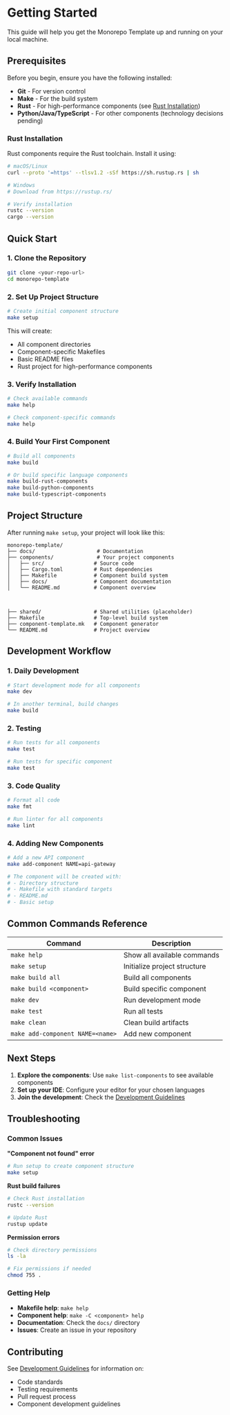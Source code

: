 # Getting Started

This guide will help you get the Monorepo Template up and running on your local machine.

## Prerequisites

Before you begin, ensure you have the following installed:

- **Git** - For version control
- **Make** - For the build system
- **Rust** - For high-performance components (see [Rust Installation](#rust-installation))
- **Python/Java/TypeScript** - For other components (technology decisions pending)

### Rust Installation

Rust components require the Rust toolchain. Install it using:

```bash
# macOS/Linux
curl --proto '=https' --tlsv1.2 -sSf https://sh.rustup.rs | sh

# Windows
# Download from https://rustup.rs/

# Verify installation
rustc --version
cargo --version
```

## Quick Start

### 1. Clone the Repository

```bash
git clone <your-repo-url>
cd monorepo-template
```

### 2. Set Up Project Structure

```bash
# Create initial component structure
make setup
```

This will create:

- All component directories
- Component-specific Makefiles
- Basic README files
- Rust project for high-performance components

### 3. Verify Installation

```bash
# Check available commands
make help

# Check component-specific commands
make help
```

### 4. Build Your First Component

```bash
# Build all components
make build

# Or build specific language components
make build-rust-components
make build-python-components
make build-typescript-components
```

## Project Structure

After running `make setup`, your project will look like this:

```
monorepo-template/
├── docs/                    # Documentation
├── components/              # Your project components
│   ├── src/                # Source code
│   ├── Cargo.toml          # Rust dependencies
│   ├── Makefile            # Component build system
│   ├── docs/               # Component documentation
│   └── README.md           # Component overview



├── shared/                 # Shared utilities (placeholder)
├── Makefile                # Top-level build system
├── component-template.mk   # Component generator
└── README.md               # Project overview
```

## Development Workflow

### 1. Daily Development

```bash
# Start development mode for all components
make dev

# In another terminal, build changes
make build
```

### 2. Testing

```bash
# Run tests for all components
make test

# Run tests for specific component
make test
```

### 3. Code Quality

```bash
# Format all code
make fmt

# Run linter for all components
make lint
```

### 4. Adding New Components

```bash
# Add a new API component
make add-component NAME=api-gateway

# The component will be created with:
# - Directory structure
# - Makefile with standard targets
# - README.md
# - Basic setup
```

## Common Commands Reference

| Command                          | Description                  |
| -------------------------------- | ---------------------------- |
| `make help`                      | Show all available commands  |
| `make setup`                     | Initialize project structure |
| `make build all`                 | Build all components         |
| `make build <component>`         | Build specific component     |
| `make dev`                       | Run development mode         |
| `make test`                      | Run all tests                |
| `make clean`                     | Clean build artifacts        |
| `make add-component NAME=<name>` | Add new component            |

## Next Steps

1. **Explore the components**: Use `make list-components` to see available components
2. **Set up your IDE**: Configure your editor for your chosen languages
3. **Join the development**: Check the [Development Guidelines](./development-guidelines.md)

## Troubleshooting

### Common Issues

**"Component not found" error**

```bash
# Run setup to create component structure
make setup
```

**Rust build failures**

```bash
# Check Rust installation
rustc --version

# Update Rust
rustup update
```

**Permission errors**

```bash
# Check directory permissions
ls -la

# Fix permissions if needed
chmod 755 .
```

### Getting Help

- **Makefile help**: `make help`
- **Component help**: `make -C <component> help`
- **Documentation**: Check the `docs/` directory
- **Issues**: Create an issue in your repository

## Contributing

See [Development Guidelines](./development-guidelines.md) for information on:

- Code standards
- Testing requirements
- Pull request process
- Component development guidelines
